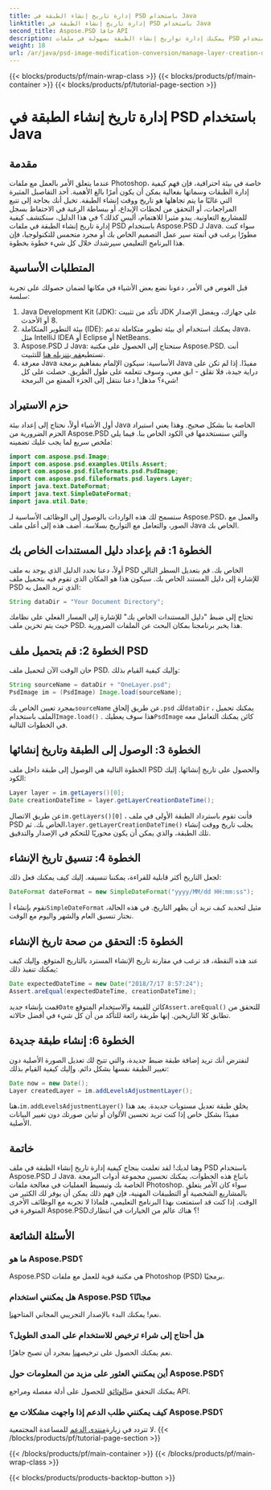 ```yaml
---
title: إدارة تاريخ إنشاء الطبقة في PSD باستخدام Java
linktitle: إدارة تاريخ إنشاء الطبقة في PSD باستخدام Java
second_title: Aspose.PSD جافا API
description: يمكنك إدارة تواريخ إنشاء الطبقة بسهولة في ملفات PSD باستخدام Java. يرشدك هذا الدليل خلال استخدام Aspose.PSD للتعامل السلس مع الصور وإدارة الطبقات.
weight: 18
url: /ar/java/psd-image-modification-conversion/manage-layer-creation-datetime-psd/
---
```


{{< blocks/products/pf/main-wrap-class >}}
{{< blocks/products/pf/main-container >}}
{{< blocks/products/pf/tutorial-page-section >}}

# إدارة تاريخ إنشاء الطبقة في PSD باستخدام Java

## مقدمة
عندما يتعلق الأمر بالعمل مع ملفات Photoshop، خاصة في بيئة احترافية، فإن فهم كيفية إدارة الطبقات وسماتها بفعالية يمكن أن يكون أمرًا بالغ الأهمية. أحد التفاصيل المثيرة التي غالبًا ما يتم تجاهلها هو تاريخ ووقت إنشاء الطبقة. تخيل أنك بحاجة إلى تتبع المراجعات، أو التحقق من لحظات الإبداع، أو ببساطة الرغبة في الاحتفاظ بسجل للمشاريع التعاونية. يبدو مثيرا للاهتمام، أليس كذلك؟ في هذا الدليل، سنكتشف كيفية إدارة تاريخ إنشاء الطبقة في ملفات PSD باستخدام Aspose.PSD لـ Java. سواء كنت مطورًا يرغب في أتمتة سير عمل التصميم الخاص بك أو مجرد متحمس للتكنولوجيا، فإن هذا البرنامج التعليمي سيرشدك خلال كل شيء خطوة بخطوة.
## المتطلبات الأساسية
قبل الغوص في الأمر، دعونا نضع بعض الأشياء في مكانها لضمان حصولك على تجربة سلسة:
1. Java Development Kit (JDK): تأكد من تثبيت JDK على جهازك، ويفضل الإصدار 8 أو الأحدث.
2. بيئة التطوير المتكاملة (IDE): يمكنك استخدام أي بيئة تطوير متكاملة تدعم Java، مثل IntelliJ IDEA أو Eclipse أو NetBeans.
3.  Aspose.PSD لـ Java: ستحتاج إلى الحصول على مكتبة Aspose.PSD. أنت تستطيع[قم بتنزيله هنا](https://releases.aspose.com/psd/java/) للتثبيت.
4. معرفة Java الأساسية: سيكون الإلمام بمفاهيم برمجة Java مفيدًا. إذا لم تكن على دراية جيدة، فلا تقلق - ابق معي، وسوف تتعلمه على طول الطريق.
حصلت على كل شيء؟ مذهل! دعنا ننتقل إلى الجزء الممتع من البرمجة!
## حزم الاستيراد
أول الأشياء أولاً، نحتاج إلى إعداد بيئة Java الخاصة بنا بشكل صحيح. وهذا يعني استيراد الحزم الضرورية من Aspose.PSD والتي سنستخدمها في الكود الخاص بنا. فيما يلي ملخص سريع لما يجب عليك تضمينه:
```java
import com.aspose.psd.Image;
import com.aspose.psd.examples.Utils.Assert;
import com.aspose.psd.fileformats.psd.PsdImage;
import com.aspose.psd.fileformats.psd.layers.Layer;
import java.text.DateFormat;
import java.text.SimpleDateFormat;
import java.util.Date;
```
ستسمح لك هذه الواردات بالوصول إلى الوظائف الأساسية لـ Aspose.PSD، والعمل مع الصور، والتعامل مع التواريخ بسلاسة. أضف هذه إلى أعلى ملف Java الخاص بك.
## الخطوة 1: قم بإعداد دليل المستندات الخاص بك
أولاً، دعنا نحدد الدليل الذي يوجد به ملف PSD الخاص بك. قم بتعديل السطر التالي للإشارة إلى دليل المستند الخاص بك. سيكون هذا هو المكان الذي تقوم فيه بتحميل ملف PSD الذي تريد العمل به:
```java
String dataDir = "Your Document Directory";
```

تحتاج إلى ضبط "دليل المستندات الخاص بك" للإشارة إلى المسار الفعلي على نظامك حيث يتم تخزين ملف PSD. هذا يخبر برنامجنا بمكان البحث عن الملفات الضرورية.
## الخطوة 2: قم بتحميل ملف PSD
حان الوقت الآن لتحميل ملف PSD. وإليك كيفية القيام بذلك:
```java
String sourceName = dataDir + "OneLayer.psd";
PsdImage im = (PsdImage) Image.load(sourceName);
```

 بمجرد تعيين الخاص بك`sourceName` عن طريق إلحاق`.psd` لك`dataDir` ، يمكنك تحميل الملف باستخدام`Image.load()` . هذا سوف يعطيك`PsdImage` كائن يمكنك التعامل معه في الخطوات التالية.
## الخطوة 3: الوصول إلى الطبقة وتاريخ إنشائها
الخطوة التالية هي الوصول إلى طبقة داخل ملف PSD والحصول على تاريخ إنشائها. إليك الكود:
```java
Layer layer = im.getLayers()[0];
Date creationDateTime = layer.getLayerCreationDateTime();
```

 عن طريق الاتصال`im.getLayers()[0]` ، فأنت تقوم باسترداد الطبقة الأولى في ملف PSD الخاص بك. ثم،`layer.getLayerCreationDateTime()` يجلب تاريخ ووقت إنشاء تلك الطبقة، والذي يمكن أن يكون محوريًا للتحكم في الإصدار والتدقيق.
## الخطوة 4: تنسيق تاريخ الإنشاء
لجعل التاريخ أكثر قابلية للقراءة، يمكننا تنسيقه. إليك كيف يمكنك فعل ذلك:
```java
DateFormat dateFormat = new SimpleDateFormat("yyyy/MM/dd HH:mm:ss");
```

 نقوم بإنشاء أ`SimpleDateFormat` مثيل لتحديد كيف نريد أن يظهر التاريخ. في هذه الحالة، نختار تنسيق العام والشهر واليوم مع الوقت.
## الخطوة 5: التحقق من صحة تاريخ الإنشاء
عند هذه النقطة، قد ترغب في مقارنة تاريخ الإنشاء المسترد بالتاريخ المتوقع. وإليك كيف يمكنك تنفيذ ذلك:
```java
Date expectedDateTime = new Date("2018/7/17 8:57:24");
Assert.areEqual(expectedDateTime, creationDateTime);
```

 قمت بإنشاء جديد`Date` كائن للقيمة والاستخدام المتوقع`Assert.areEqual()` للتحقق من تطابق كلا التاريخين. إنها طريقة رائعة للتأكد من أن كل شيء في أفضل حالاته.
## الخطوة 6: إنشاء طبقة جديدة
لنفترض أنك تريد إضافة طبقة ضبط جديدة، والتي تتيح لك تعديل الصورة الأصلية دون تغيير الطبقة نفسها بشكل دائم. وإليك كيفية القيام بذلك:
```java
Date now = new Date();
Layer createdLayer = im.addLevelsAdjustmentLayer();
```

 هنا،`im.addLevelsAdjustmentLayer()` يخلق طبقة تعديل مستويات جديدة. يعد هذا مفيدًا بشكل خاص إذا كنت تريد تحسين الألوان أو تباين صورتك دون تغيير البيانات الأصلية.
## خاتمة
وهنا لديك! لقد تعلمت بنجاح كيفية إدارة تاريخ إنشاء الطبقة في ملف PSD باستخدام Aspose.PSD لـ Java. باتباع هذه الخطوات، يمكنك تحسين مجموعة أدوات البرمجة الخاصة بك وتبسيط العمليات في معالجة ملفات Photoshop. سواء كان الأمر يتعلق بالمشاريع الشخصية أو التطبيقات المهنية، فإن فهم ذلك يمكن أن يوفر لك الكثير من الوقت.
إذا كنت قد استمتعت بهذا البرنامج التعليمي، فلماذا لا تجربه مع الوظائف الأخرى المتوفرة في Aspose.PSD؟ هناك عالم من الخيارات في انتظارك!
## الأسئلة الشائعة
### ما هو Aspose.PSD؟  
Aspose.PSD هي مكتبة قوية للعمل مع ملفات Photoshop (PSD) برمجيًا.
### هل يمكنني استخدام Aspose.PSD مجانًا؟  
 نعم! يمكنك البدء بالإصدار التجريبي المجاني المتاح[هنا](https://releases.aspose.com/).
### هل أحتاج إلى شراء ترخيص للاستخدام على المدى الطويل؟  
 نعم يمكنك الحصول على ترخيص[هنا](https://purchase.aspose.com/buy) بمجرد أن تصبح جاهزًا.
### أين يمكنني العثور على مزيد من المعلومات حول Aspose.PSD؟  
 يمكنك التحقق من[الوثائق](https://reference.aspose.com/psd/java/) للحصول على أدلة مفصلة ومراجع API.
### كيف يمكنني طلب الدعم إذا واجهت مشكلات مع Aspose.PSD؟  
 لا تتردد في زيارة[منتدى الدعم](https://forum.aspose.com/c/psd/34) للمساعدة المجتمعية.
{{< /blocks/products/pf/tutorial-page-section >}}

{{< /blocks/products/pf/main-container >}}
{{< /blocks/products/pf/main-wrap-class >}}

{{< blocks/products/products-backtop-button >}}
